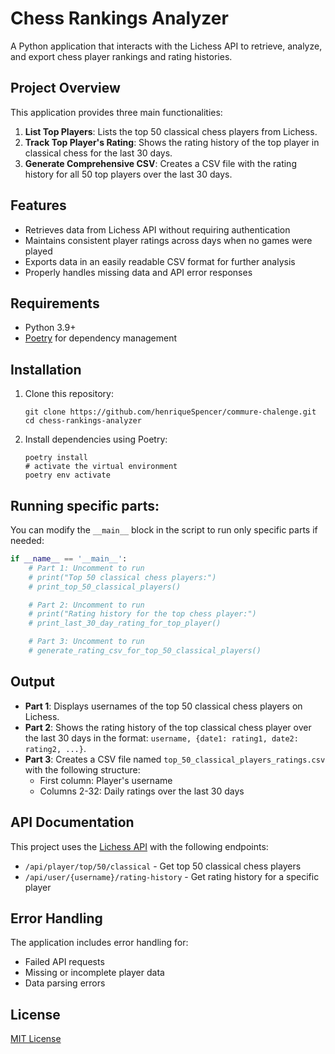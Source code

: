 # Chess Rankings Analyzer

A Python application that interacts with the Lichess API to retrieve, analyze, and export chess player rankings and rating histories.

## Project Overview

This application provides three main functionalities:

1. **List Top Players**: Lists the top 50 classical chess players from Lichess.
2. **Track Top Player's Rating**: Shows the rating history of the top player in classical chess for the last 30 days.
3. **Generate Comprehensive CSV**: Creates a CSV file with the rating history for all 50 top players over the last 30 days.

## Features

- Retrieves data from Lichess API without requiring authentication
- Maintains consistent player ratings across days when no games were played
- Exports data in an easily readable CSV format for further analysis
- Properly handles missing data and API error responses

## Requirements

- Python 3.9+
- [Poetry](https://python-poetry.org/) for dependency management

## Installation

1. Clone this repository:
   ```
   git clone https://github.com/henriqueSpencer/commure-chalenge.git
   cd chess-rankings-analyzer
   ```

2. Install dependencies using Poetry:
   ```
   poetry install
   # activate the virtual environment
   poetry env activate
   ```

## Running specific parts:

You can modify the `__main__` block in the script to run only specific parts if needed:

```python
if __name__ == '__main__':
    # Part 1: Uncomment to run
    # print("Top 50 classical chess players:")
    # print_top_50_classical_players()

    # Part 2: Uncomment to run 
    # print("Rating history for the top chess player:")
    # print_last_30_day_rating_for_top_player()

    # Part 3: Uncomment to run
    # generate_rating_csv_for_top_50_classical_players()
```

## Output

- **Part 1**: Displays usernames of the top 50 classical chess players on Lichess.
- **Part 2**: Shows the rating history of the top classical chess player over the last 30 days in the format: `username, {date1: rating1, date2: rating2, ...}`.
- **Part 3**: Creates a CSV file named `top_50_classical_players_ratings.csv` with the following structure:
  - First column: Player's username
  - Columns 2-32: Daily ratings over the last 30 days

## API Documentation

This project uses the [Lichess API](https://lichess.org/api) with the following endpoints:

- `/api/player/top/50/classical` - Get top 50 classical chess players
- `/api/user/{username}/rating-history` - Get rating history for a specific player

## Error Handling

The application includes error handling for:
- Failed API requests
- Missing or incomplete player data
- Data parsing errors


## License

[MIT License](LICENSE)